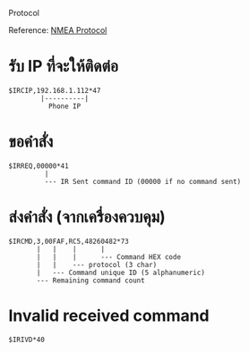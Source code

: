 Protocol

Reference: [NMEA Protocol](https://en.wikipedia.org/wiki/NMEA_0183)

# รับ IP ที่จะให้ติดต่อ

```
$IRCIP,192.168.1.112*47
        |----------|
          Phone IP
```

# ขอคำสั่ง
```
$IRREQ,00000*41
         |
         --- IR Sent command ID (00000 if no command sent)
```

# ส่งคำสั่ง (จากเครื่องควบคุม)
```
$IRCMD,3,00FAF,RC5,48260482*73
       |   |    |      |
       |   |    |      --- Command HEX code 
       |   |    --- protocol (3 char)
       |   --- Command unique ID (5 alphanumeric)
       --- Remaining command count
```

# Invalid received command
```
$IRIVD*40
```